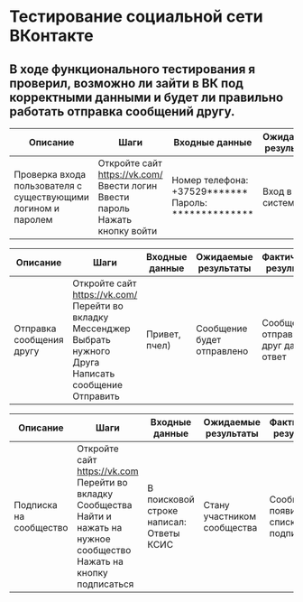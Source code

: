 # Тестирование социальной сети ВКонтакте

## В ходе функционального тестирования я проверил, возможно ли зайти в ВК под корректными данными и будет ли правильно работать отправка сообщений другу.

| Описание                                                      | Шаги                                                                         | Входные данные                                       | Ожидаемые результаты | Фактические результаты | Статус          |
|---------------------------------------------------------------|------------------------------------------------------------------------------|------------------------------------------------------|----------------------|------------------------|-----------------|
| Проверка входа пользователя с существующими логином и паролем | Откройте сайт https://vk.com/  Ввести логин Ввести пароль Нажать кнопку войти | Номер телефона: +37529******* Пароль: ************** | Вход в систему       | Вошли в систему        | Пройден успешно |


| Описание                 | Шаги                                                                                                           | Входные данные | Ожидаемые результаты       | Фактические результаты                | Статус          |
|--------------------------|----------------------------------------------------------------------------------------------------------------|----------------|----------------------------|---------------------------------------|-----------------|
| Отправка сообщения другу | Откройте сайт https://vk.com/ Перейти во вкладку  Мессенджер Выбрать нужного Друга Написать сообщение Отправить | Привет, пчел)  | Сообщение будет отправлено | Сообщение отправилось, друг дал ответ | Пройден успешно |



| Описание               | Шаги                                                                                                                         | Входные данные                          | Ожидаемые результаты        | Фактические результаты                 | Статус          |
|------------------------|------------------------------------------------------------------------------------------------------------------------------|-----------------------------------------|-----------------------------|----------------------------------------|-----------------|
| Подписка на сообщество | Откройте сайт https://vk.com Перейти во вкладку Сообщества Найти и нажать на нужное сообщество Нажать на кнопку подписаться  | В поисковой строке написал: Ответы КСИС | Стану участником сообщества | Сообщество появилось в списке подписок | Пройден успешно |
